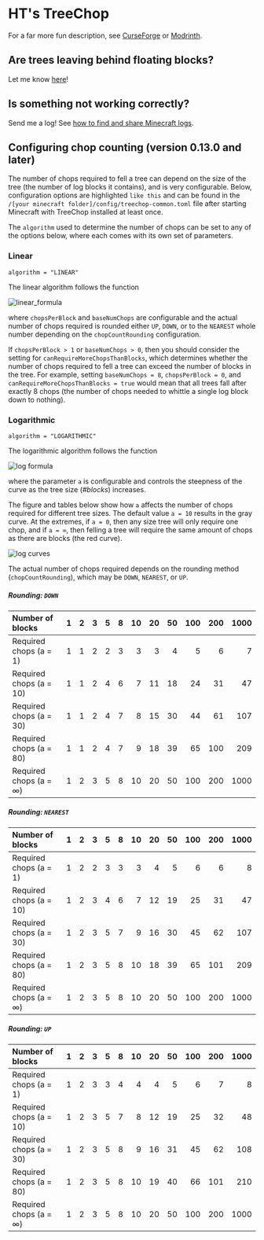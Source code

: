 # HT's TreeChop

For a far more fun description, see [CurseForge](https://www.curseforge.com/minecraft/mc-mods/treechop) or [Modrinth](https://modrinth.com/mod/treechop).

## Are trees leaving behind floating blocks?

Let me know [here](https://github.com/hammertater/treechop/issues/44)!

## Is something not working correctly?

Send me a log! See [how to find and share Minecraft logs](https://github.com/hammertater/treechop/blob/main/docs/retrieve_latest_log.md).

## Configuring chop counting (version 0.13.0 and later)
<!-- For generating equation svgs: https://www.codecogs.com/latex/eqneditor.php-->

The number of chops required to fell a tree can depend on the size of the tree (the number of log blocks it contains), and is very configurable. Below, configuration options are highlighted `like this` and can be found in the `/[your minecraft folder]/config/treechop-common.toml` file after starting Minecraft with TreeChop installed at least once.

The `algorithm` used to determine the number of chops can be set to any of the options below, where each comes with its own set of parameters.

### Linear

`algorithm = "LINEAR"`

The linear algorithm follows the function

<!--\#chops = \mathbf{chopsPerBlock} \cdot \#blocks + \mathbf{baseNumChops}-->
![linear_formula](docs/linear_formula.png)

where `chopsPerBlock` and `baseNumChops` are configurable and the actual number of chops required is rounded either `UP`, `DOWN`, or to the `NEAREST` whole number depending on the `chopCountRounding` configuration.

If `chopsPerBlock > 1` or `baseNumChops > 0`, then you should consider the setting for `canRequireMoreChopsThanBlocks`, which determines whether the number of chops required to fell a tree can exceed the number of blocks in the tree. For example, setting `baseNumChops = 8`, `chopsPerBlock = 0`, and `canRequireMoreChopsThanBlocks = true` would mean that all trees fall after exactly 8 chops (the number of chops needed to whittle a single log block down to nothing).


### Logarithmic

`algorithm = "LOGARITHMIC"`

The logarithmic algorithm follows the function

<!--\#chops = 1 + \mathbf{a} \cdot log \left(1 + \frac{\#blocks - 1}{\mathbf{a}} \right)-->
![log formula](docs/log_formula.png)

where the parameter `a` is configurable and controls the steepness of the curve as the tree size (*#blocks*) increases.

The figure and tables below show how `a` affects the number of chops required for different tree sizes. The default value `a = 10` results in the gray curve. At the extremes, if `a = 0`, then any size tree will only require one chop, and if `a = ∞`, then felling a tree will require the same amount of chops as there are blocks (the red curve).   

![log curves](docs/log_curves.svg)

The actual number of chops required depends on the rounding method (`chopCountRounding`), which may be `DOWN`, `NEAREST`, or `UP`.

##### Rounding: `DOWN`

| Number of blocks        |   1 |   2 |   3 |   5 |   8 |   10 |   20 |   50 |   100 |   200 |   1000 |
|:------------------------|----:|----:|----:|----:|----:|-----:|-----:|-----:|------:|------:|-------:|
| Required chops (a = 1)  |   1 |   1 |   2 |   2 |   3 |    3 |    3 |    4 |     5 |     6 |      7 |
| Required chops (a = 10) |   1 |   1 |   2 |   4 |   6 |    7 |   11 |   18 |    24 |    31 |     47 |
| Required chops (a = 30) |   1 |   1 |   2 |   4 |   7 |    8 |   15 |   30 |    44 |    61 |    107 |
| Required chops (a = 80) |   1 |   1 |   2 |   4 |   7 |    9 |   18 |   39 |    65 |   100 |    209 |
| Required chops (a = ∞)  |   1 |   2 |   3 |   5 |   8 |   10 |   20 |   50 |   100 |   200 |   1000 |

##### Rounding: `NEAREST`

| Number of blocks        |   1 |   2 |   3 |   5 |   8 |   10 |   20 |   50 |   100 |   200 |   1000 |
|:------------------------|----:|----:|----:|----:|----:|-----:|-----:|-----:|------:|------:|-------:|
| Required chops (a = 1)  |   1 |   2 |   2 |   3 |   3 |    3 |    4 |    5 |     6 |     6 |      8 |
| Required chops (a = 10) |   1 |   2 |   3 |   4 |   6 |    7 |   12 |   19 |    25 |    31 |     47 |
| Required chops (a = 30) |   1 |   2 |   3 |   5 |   7 |    9 |   16 |   30 |    45 |    62 |    107 |
| Required chops (a = 80) |   1 |   2 |   3 |   5 |   8 |   10 |   18 |   39 |    65 |   101 |    209 |
| Required chops (a = ∞)  |   1 |   2 |   3 |   5 |   8 |   10 |   20 |   50 |   100 |   200 |   1000 |

##### Rounding: `UP`


| Number of blocks        |   1 |   2 |   3 |   5 |   8 |   10 |   20 |   50 |   100 |   200 |   1000 |
|:------------------------|----:|----:|----:|----:|----:|-----:|-----:|-----:|------:|------:|-------:|
| Required chops (a = 1)  |   1 |   2 |   3 |   3 |   4 |    4 |    4 |    5 |     6 |     7 |      8 |
| Required chops (a = 10) |   1 |   2 |   3 |   5 |   7 |    8 |   12 |   19 |    25 |    32 |     48 |
| Required chops (a = 30) |   1 |   2 |   3 |   5 |   8 |    9 |   16 |   31 |    45 |    62 |    108 |
| Required chops (a = 80) |   1 |   2 |   3 |   5 |   8 |   10 |   19 |   40 |    66 |   101 |    210 |
| Required chops (a = ∞)  |   1 |   2 |   3 |   5 |   8 |   10 |   20 |   50 |   100 |   200 |   1000 |
